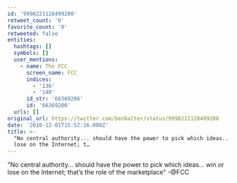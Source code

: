 ```yaml
---
id: '9998221128499200'
retweet_count: '0'
favorite_count: '0'
retweeted: false
entities:
  hashtags: []
  symbols: []
  user_mentions:
    - name: The FCC
      screen_name: FCC
      indices:
        - '136'
        - '140'
      id_str: '66369206'
      id: '66369206'
  urls: []
original_url: https://twitter.com/benbalter/status/9998221128499200
date: '2010-12-01T15:52:16.000Z'
title: >-
  "No central authority... should have the power to pick which ideas... win or
  lose on the Internet; t…
---
```


"No central authority... should have the power to pick which ideas... win or lose on the Internet; that’s the role of the marketplace" -@FCC